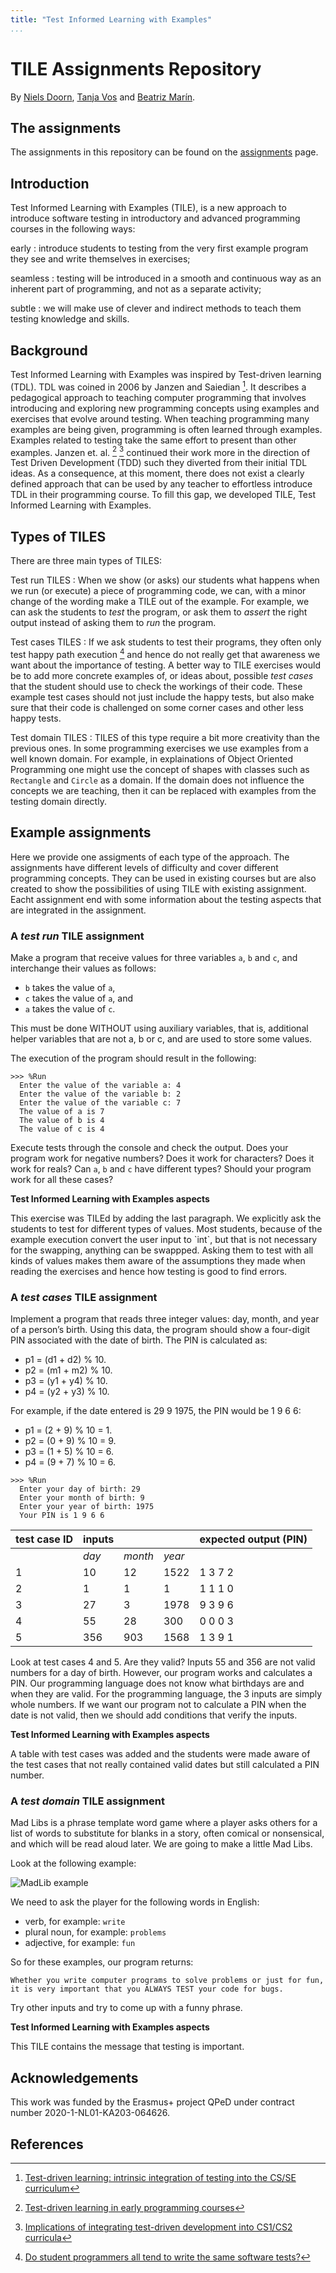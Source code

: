 ```yaml
---
title: "Test Informed Learning with Examples"
...
```


# TILE Assignments Repository

By [Niels Doorn](https://research.nielsdoorn.nl/), [Tanja Vos](https://www.tanjavos.nl) and [Beatriz Marín](mailto:bmarin@dsic.upv.es).

## The assignments

The assignments in this repository can be found on the [assignments](assignments/index.md) page.

## Introduction

Test Informed Learning with Examples (TILE), is a new approach to introduce software testing in introductory and advanced programming courses in the following ways:

early 
:	introduce students to testing from the very first example program they see and write themselves in exercises;

seamless 
:	testing will be introduced in a smooth and continuous way as an inherent part of programming, and not as a separate activity;

subtle
:	we will make use of clever and indirect methods to teach them testing knowledge and skills.

## Background

Test Informed Learning with Examples was inspired by Test-driven learning (TDL). 
TDL was coined in 2006 by Janzen and Saiedian [^1]. 
It describes a pedagogical approach to teaching computer programming that involves introducing and exploring new programming concepts using examples and exercises that evolve around testing. 
When teaching programming many examples are being given, programming is often learned through examples. 
Examples related to testing take the same effort to present than other examples.
Janzen et. al. [^2] [^3] continued their work more in the direction of Test Driven Development (TDD) such they diverted from their initial TDL ideas. 
As a consequence, at this moment, there does not exist a clearly defined approach that can be used by any teacher to effortless introduce TDL in their programming course. 
To fill this gap, we developed TILE, Test Informed Learning with Examples.

## Types of TILES

There are three main types of TILES:

Test run TILES
:	When we show (or asks) our students what happens when we run (or execute) a piece of programming code, we can, with a minor change of the wording make a TILE out of the example. For example, we can ask the students to *test* the program, or ask them to *assert* the right output instead of asking them to *run* the program.

Test cases TILES
:	If we ask students to test their programs, they often only test happy path execution [^4] and hence do not really get that awareness we want about the importance of testing. A better way to TILE exercises would be to add more concrete examples of, or ideas about, possible *test cases* that the student should use to check the workings of their code. These example test cases should not just include the happy tests, but also make sure that their code is challenged on some corner cases and other less happy tests.

Test domain TILES
:	TILES of this type require a bit more creativity than the previous ones. In some programming exercises we use examples from a well known domain. For example, in explainations of Object Oriented Programming one might use the concept of shapes with classes such as `Rectangle` and `Circle` as a domain. If the domain does not influence the concepts we are teaching, then it can be replaced with examples from the testing domain directly.

## Example assignments

Here we provide one assigments of each type of the approach.
The assignments have different levels of difficulty and cover different programming concepts.
They can be used in existing courses but are also created to show the possibilities of using TILE with existing assignment.
Eacht assignment end with some information about the testing aspects that are integrated in the assignment.

### A *test run* TILE assignment

Make a program that receive values for three variables `a`,
`b` and `c`, and interchange their values as follows:

-   `b` takes the value of `a`,
-   `c` takes the value of `a`, and
-   `a` takes the value of `c`.

This must be done WITHOUT using auxiliary variables, that is, additional
helper variables that are not a, b or c, and are used to store some
values.

The execution of the program should result in the following:

```
>>> %Run
  Enter the value of the variable a: 4
  Enter the value of the variable b: 2
  Enter the value of the variable c: 7
  The value of a is 7
  The value of b is 4
  The value of c is 4
```

Execute tests through the console and check the output. 
Does your program work for negative numbers? 
Does it work for characters? 
Does it work for reals? Can `a`, `b` and `c` have different types? 
Should your program work for all these cases?

<div class="howTILEd">
<strong>Test Informed Learning with Examples aspects</strong>
<p>
This exercise was TILEd by adding the last paragraph. 
We explicitly ask the students to test for different types of values. 
Most students, because of the example execution convert the user input to `int`, but that is not necessary for the swapping, anything can be swappped. 
Asking them to test with all kinds of values makes them aware of the assumptions they made when reading the exercises and hence how testing is good to find errors.
</p>
</div>

### A *test cases* TILE assignment

Implement a program that reads three integer values: day, month, and year of a person’s birth. 
Using this data, the program should show a four-digit PIN associated with the date of birth. 
The PIN is calculated as:

 - p1 = (d1 + d2) % 10.
 - p2 = (m1 + m2) % 10.
 - p3 = (y1 + y4) % 10.
 - p4 = (y2 + y3) % 10.

For example, if the date entered is 29 9 1975, the PIN would be 1 9 6 6:

 - p1 = (2 + 9) % 10 = 1.
 - p2 = (0 + 9) % 10 = 9.
 - p3 = (1 + 5) % 10 = 6.
 - p4 = (9 + 7) % 10 = 6.

```
>>> %Run 
  Enter your day of birth: 29
  Enter your month of birth: 9
  Enter your year of birth: 1975
  Your PIN is 1 9 6 6 
```

| test case ID | inputs |         |        | expected output (PIN) |
|:-------------|:-------|:--------|:-------|:----------------------|
|              | *day*  | *month* | *year* |                       |
| 1            | 10     | 12      | 1522   | 1 3 7 2               |
| 2            | 1      | 1       | 1      | 1 1 1 0               |
| 3            | 27     | 3       | 1978   | 9 3 9 6               |
| 4            | 55     | 28      | 300    | 0 0 0 3               |
| 5            | 356    | 903     | 1568   | 1 3 9 1               |

Look at test cases 4 and 5. 
Are they valid? Inputs 55 and 356 are not valid numbers for a day of birth. 
However, our program works and calculates a PIN. 
Our programming language does not know what birthdays are and when they are valid. 
For the programming language, the 3 inputs are simply whole numbers. 
If we want our program not to calculate a PIN when the date is not valid, then we should add conditions that verify the inputs. 

<div class="howTILEd">
<strong>Test Informed Learning with Examples aspects</strong>
<p>
A table with test cases was added and the students were made aware of the test cases that not really contained valid dates but still calculated a PIN number.
</p>
</div>

### A *test domain* TILE assignment

Mad Libs is a phrase template word game where a player asks others for a list of words to substitute for blanks in a story, often comical or nonsensical, and which will be read aloud later. 
We are going to make a little Mad Libs.

Look at the following example:

![MadLib example](MadLib-testing.jpg "a madlib example")

We need to ask the player for the following words in English:

- verb, for example: `write`
- plural noun, for example: `problems`
- adjective, for example: `fun`

So for these examples, our program returns:

```Whether you write computer programs to solve problems or just for fun, it is very important that you ALWAYS TEST your code for bugs.```

Try other inputs and try to come up with a funny phrase.

<div class="howTILEd">
<strong>Test Informed Learning with Examples aspects</strong>
<p>
This TILE contains the message that testing is important.
</p>
</div>

## Acknowledgements

This work was funded by the Erasmus+ project QPeD under contract number 2020-1-NL01-KA203-064626.

## References

[^1]: [Test-driven learning: intrinsic integration of testing into the CS/SE curriculum](http://dl.acm.org/citation.cfm?id=1121419)
[^2]: [Test-driven learning in early programming courses](https://dl.acm.org/doi/10.1145/1352322.1352315) 
[^3]: [Implications of integrating test-driven development into CS1/CS2 curricula](https://dl.acm.org/doi/10.1145/1508865.1508921) 
[^4]: [Do student programmers all tend to write the same software tests?](https://dl.acm.org/doi/10.1145/2591708.2591757)